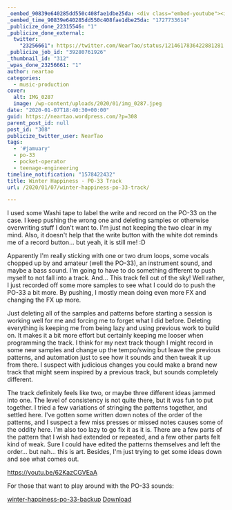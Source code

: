 ```yaml
---
_oembed_90839e640285dd550c408fae1dbe25da: <div class="embed-youtube"><iframe title="Winter Happiness - PO-33 Track" width="750" height="422" src="https://www.youtube.com/embed/62KazCGVEaA?feature=oembed" frameborder="0" allow="accelerometer; autoplay; clipboard-write; encrypted-media; gyroscope; picture-in-picture; web-share" referrerpolicy="strict-origin-when-cross-origin" allowfullscreen></iframe></div>
_oembed_time_90839e640285dd550c408fae1dbe25da: "1727733614"
_publicize_done_22315546: "1"
_publicize_done_external:
  twitter:
    "23256661": https://twitter.com/NearTao/status/1214617836422881281
_publicize_job_id: "39280761926"
_thumbnail_id: "312"
_wpas_done_23256661: "1"
author: neartao
categories:
  - music-production
cover:
  alt: IMG_0287
  image: /wp-content/uploads/2020/01/img_0287.jpeg
date: "2020-01-07T18:40:30+00:00"
guid: https://neartao.wordpress.com/?p=308
parent_post_id: null
post_id: "308"
publicize_twitter_user: NearTao
tags:
  - '#jamuary'
  - po-33
  - pocket-operator
  - teenage-engineering
timeline_notification: "1578422432"
title: Winter Happiness - PO-33 Track
url: /2020/01/07/winter-happiness-po-33-track/

---
```

I used some Washi tape to label the write and record on the PO-33 on the case. I keep pushing the wrong one and deleting samples or otherwise overwriting stuff I don't want to. I'm just not keeping the two clear in my mind. Also, it doesn't help that the write button with the white dot reminds me of a record button... but yeah, it is still me! :D

Apparently I'm really sticking with one or two drum loops, some vocals chopped up by and amateur (well the PO-33), an instrument sound, and maybe a bass sound. I'm going to have to do something different to push myself to not fall into a track. And... This track fell out of the sky! Well rather, I just recorded off some more samples to see what I could do to push the PO-33 a bit more. By pushing, I mostly mean doing even more FX and changing the FX up more.

Just deleting all of the samples and patterns before starting a session is working well for me and forcing me to forget what I did before. Deleting everything is keeping me from being lazy and using previous work to build on. It makes it a bit more effort but certainly keeping me looser when programming the track. I think for my next track though I might record in some new samples and change up the tempo/swing but leave the previous patterns, and automation just to see how it sounds and then tweak it up from there. I suspect with judicious changes you could make a brand new track that might seem inspired by a previous track, but sounds completely different.

The track definitely feels like two, or maybe three different ideas jammed into one. The level of consistency is not quite there, but it was fun to put together. I tried a few variations of stringing the patterns together, and settled here. I've gotten some written down notes of the order of the patterns, and I suspect a few miss presses or missed notes causes some of the oddity here. I'm also too lazy to go fix it as it is. There are a few parts of the pattern that I wish had extended or repeated, and a few other parts felt kind of weak. Sure I could have edited the patterns themselves and left the order... but nah... this is art. Besides, I'm just trying to get some ideas down and see what comes out.

https://youtu.be/62KazCGVEaA

For those that want to play around with the PO-33 sounds:

[winter-happiness-po-33-backup](/wp-content/uploads/2020/01/winter-happiness-po-33-backup.zip) [Download](/wp-content/uploads/2020/01/winter-happiness-po-33-backup.zip)
